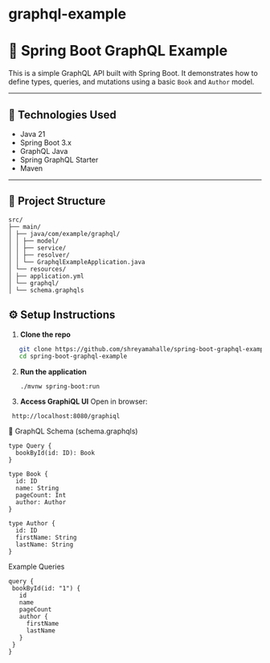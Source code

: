 # graphql-example
# 📘 Spring Boot GraphQL Example

This is a simple GraphQL API built with Spring Boot. It demonstrates how to define types, queries, and mutations using a basic `Book` and `Author` model.

---

## 🚀 Technologies Used

- Java 21
- Spring Boot 3.x
- GraphQL Java
- Spring GraphQL Starter
- Maven

---

## 📁 Project Structure
```
src/
├── main/
│ ├── java/com/example/graphql/
│ │ ├── model/
│ │ ├── service/
│ │ ├── resolver/
│ │ └── GraphqlExampleApplication.java
│ └── resources/
│ ├── application.yml
│ └── graphql/
│ └── schema.graphqls
```


## ⚙️ Setup Instructions

1. **Clone the repo**

```bash
   git clone https://github.com/shreyamahalle/spring-boot-graphql-example.git
   cd spring-boot-graphql-example
```
2. **Run the application**
   ```
   ./mvnw spring-boot:run
   ```
3. **Access GraphiQL UI**
    Open in browser:
  ```
   http://localhost:8080/graphiql
  ```
📑 GraphQL Schema (schema.graphqls)
```
type Query {
  bookById(id: ID): Book
}

type Book {
  id: ID
  name: String
  pageCount: Int
  author: Author
}

type Author {
  id: ID
  firstName: String
  lastName: String
}
```
 Example Queries
 ```
 query {
  bookById(id: "1") {
    id
    name
    pageCount
    author {
      firstName
      lastName
    }
  }
}
```

